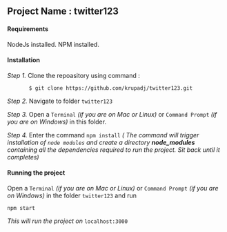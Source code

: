 ## Project Name : twitter123

#### **Requirements**

NodeJs installed.
NPM installed.



#### **Installation**
_Step 1._ Clone the repoasitory using command :
```
       $ git clone https://github.com/krupadj/twitter123.git
```
_Step 2._ Navigate to folder `twitter123`

_Step 3._ Open a `Terminal` _(if you are on Mac or Linux)_ or `Command Prompt` _(if you are on Windows)_ in this folder.

_Step 4._ Enter the command `npm install`
          _( The command will trigger installation of `node modules` and create a directory **node_modules** containing all the
             dependencies required to run the project. Sit back until it completes)_
             
#### **Running the project**

Open a `Terminal` _(if you are on Mac or Linux)_ or `Command Prompt` _(if you are on Windows)_  in the folder `twitter123`
and run 
```
npm start
```
_This will run the project on_ `localhost:3000` 
